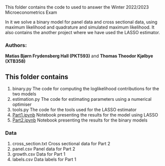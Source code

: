 This folder contains the code to used to answer the Winter 2022/2023 Microeconometrics Exam

In it we solve a binary model for panel data and cross sectional data, using maximum likelihood and quadrature and simulated maximum likelihood. It also contains the another project where we have used the LASSO estimator.

### Authors:

**Matias Bjørn Frydensberg Hall (PKT593)** and **Thomas Theodor Kjølbye (XTB358)**

## This folder contains

1. binary.py The code for computing the loglikelihood contributions for the two models
2. estimation.py The code for estimating parameters using a numerical optimiser
3. tools.py The code for the tools used for the LASSO estimator
4. [Part1.ipynb](Part1.ipynb) Notebook presenting the results for the model using LASSO
5. [Part2.ipynb](Part2.ipynb) Notebook presenting the results for the binary models

### Data

1. cross_section.txt Cross sectional data for Part 2
2. panel.csv Panel data for Part 2
3. growth.csv Data for Part 1
4. labels.csv Data labels for Part 1
